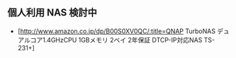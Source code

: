 ## 個人利用 NAS 検討中


* [http://www.amazon.co.jp/dp/B00S0XV0QC/:title=QNAP TurboNAS デュアルコア1.4GHzCPU 1GBメモリ 2ベイ 2年保証 DTCP-IP対応NAS TS-231+]



